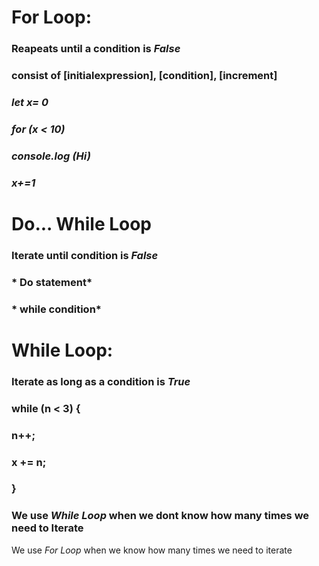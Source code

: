 # For Loop:
### Reapeats until a condition is *False*
### consist of [initialexpression], [condition], [increment]
### *let x= 0*
### *for (x < 10)*
###  *console.log (Hi)*
### *x+=1*

# Do... While Loop
### Iterate until condition is *False*

### * Do statement*
### * while condition* 

# While Loop:
### Iterate as long as a condition is *True*

### while (n < 3) {
  ### n++;
  ### x += n;
### }

### We use *While Loop* when we dont know how many times we need to Iterate

We use *For Loop* when we know how many times we need to iterate